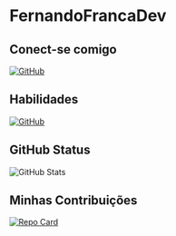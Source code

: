 # FernandoFrancaDev

## Conect-se comigo
[![GitHub](https://img.shields.io/badge/GitHub-0077B5?style=for-the-badge&logo=github&logoColor=white)](https://github.com/FernandoFrancaDev/)

## Habilidades
[![GitHub](https://img.shields.io/badge/GitHub-0077B5?style=for-the-badge&logo=github&logoColor=white)](https://github.com/FernandoFrancaDev/)

## GitHub Status
![GitHub Stats](https://github-readme-stats.vercel.app/api?username=FernandoFrancaDev&theme=transparent&bg_color=000&border_color=30A3DC&show_icons=true&icon_color=30A3DC&title_color=E94D5F&text_color=FFF&hide=stars&hide_title=true)

## Minhas Contribuições
[![Repo Card](https://github-readme-stats.vercel.app/api/pin/?username=FernandoFrancaDev&repo=dio-lab-open-source&bg_color=000&border_color=30A3DC&show_icons=true&icon_color=30A3DC&title_color=E94D5F&text_color=FFF&hide_title=true)](https://github.com/FernandoFrancaDev/dio-lab-open-source)
